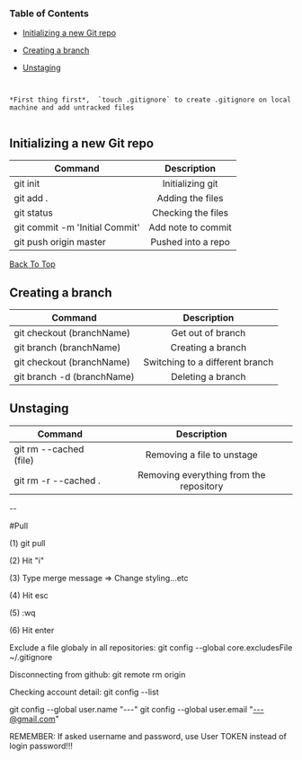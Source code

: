 
### Table of Contents

* [Initializing a new Git repo](#initializing-a-new-git-repo)

* [Creating a branch](#creating-a-branch)

* [Unstaging](#unstaging)


```


*First thing first*,  `touch .gitignore` to create .gitignore on local machine and add untracked files


```


Initializing a new Git repo
--

| Command       | Description           | 
| ------------- |:-------------:| 
| git init            | Initializing git | 
| git add .           | Adding the files    |  
| git status          | Checking the files     | 
| git commit -m 'Initial Commit' | Add note to commit     | 
| git push origin master   | Pushed into a repo     | 



[Back To Top](#table-of-contents)


Creating a branch
--

| Command       | Description           | 
| ------------- |:-------------:| 
| git checkout (branchName) | Get out of  branch |
| git branch (branchName)   | Creating a branch    | 
| git checkout (branchName) | Switching to a different branch  |
| git branch -d (branchName) | Deleting a branch |



Unstaging 
--

| Command       | Description           | 
| ------------- |:-------------:| 
| git rm --cached (file)    | Removing a file to unstage    | 
| git rm -r --cached .  | Removing everything from the repository     | 



--

#Pull

(1) git pull

(2) Hit "i"

(3) Type merge message => Change styling...etc

(4) Hit esc

(5) :wq

(6) Hit enter

Exclude a file globaly in all repositories:
git config --global core.excludesFile ~/.gitignore

Disconnecting from github:
git remote rm origin

Checking account detail:
git config --list

git config --global user.name "---"
git config --global user.email "---@gmail.com"

REMEMBER: If asked username and password, use User TOKEN instead of login password!!! 



